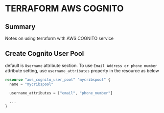 # TERRAFORM AWS COGNITO

## Summary

Notes on using terraform with AWS COGNITO service

## Create Cognito User Pool

default is `Username` attribute section. To use `Email Address or phone number`
attribute setting, use `username_attributes` property in the resource as below

```terraform
resource "aws_cognito_user_pool" "mycribspool" {
  name = "mycribspool"

  username_attributes = ["email", "phone_number"]

  ...
}
```
